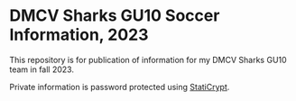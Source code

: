 # DMCV Sharks GU10 Soccer Information, 2023

This repository is for publication of information for my DMCV Sharks GU10 team
in fall 2023.

Private information is password protected using
[StatiCrypt](https://github.com/robinmoisson/staticrypt).
